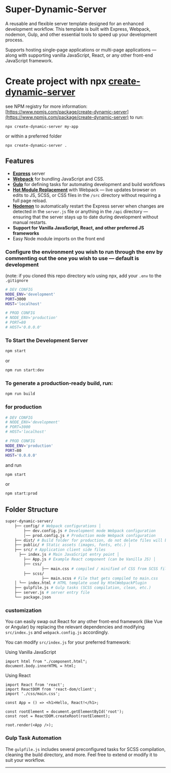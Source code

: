 # Super-Dynamic-Server

A reusable and flexible server template designed for an enhanced development workflow. This template is built with Express, Webpack, nodemon, Gulp, and other essential tools to speed up your development process. 

Supports hosting single-page applications or multi-page applications — along with supporting vanilla JavaScript, React, or any other front-end JavaScript framework. 

# Create project with npx [**create-dynamic-server**](https://www.npmjs.com/package/create-dynamic-server)

see NPM registry for more information: [https://www.npmjs.com/package/create-dynamic-server](https://www.npmjs.com/package/create-dynamic-server) to run: 

```
npx create-dynamic-server my-app
```
or within a preferred folder
```
npx create-dynamic-server .
```

## Features

- [**Express**](https://www.npmjs.com/package/express) server
- [**Webpack**](https://www.npmjs.com/package/webpack) for bundling JavaScript and CSS.
- [**Gulp**](https://www.npmjs.com/package/gulp) for defining tasks for automating development and build workflows
- [**Hot Module Replacement**](https://webpack.js.org/concepts/hot-module-replacement/) with Webpack — live updates browser on edits to JS, SCSS, or CSS files in the `/src` directory without requiring a full page reload.
- [**Nodemon**](https://www.npmjs.com/package/nodemon) to automatically restart the Express server when changes are detected in the `server.js` file or anything in the `/api` directory — ensuring that the server stays up to date during development without manual restarts.
- **Support for Vanilla JavaScript, React, and other preferred JS frameworks**
- Easy Node module imports on the front end

### Configure the environment you wish to run through the env by commenting out the one you wish to use — default is development

(note: if you cloned this repo directory w/o using npx, add your `.env` to the `.gitignore`

```bash
# DEV CONFIG 
NODE_ENV='development'
PORT=3000
HOST='localhost'

# PROD CONFIG
# NODE_ENV='production'
# PORT=80
# HOST='0.0.0.0'
```

### To Start the Development Server

```bash
npm start
```

or 

```bash
npm run start:dev 
```

### To generate a production-ready build, run:

```bash
npm run build
```

### for production

```bash
# DEV CONFIG 
# NODE_ENV='development'
# PORT=3000
# HOST='localhost'

# PROD CONFIG
NODE_ENV='production'
PORT=80
HOST='0.0.0.0'
```

and run 

```bash
npm start
```

or 

```bash
npm start:prod
```

## Folder Structure

```bash
super-dynamic-server/ 
	├── config/ # Webpack configurations │ 
		├── dev.config.js # Development mode Webpack configuration 
		│── prod.config.js # Production mode Webpack configuration 
	├── dist/ # Build folder for production, do not delete files will be generated here in dev mode
	├── public/ # Static assets (images, fonts, etc.) │ 
	├── src/ # Application client side files 
	  ├── index.js # Main JavaScript entry point │ 
		├── App.js # Example React component (can be Vanilla JS) │ 
		├── css/ 
				├── main.css # compiled / minified of CSS from SCSS files
		├── scss/ 
				├── main.scss # File that gets compiled to main.css
	│ └── index.html # HTML template used by HtmlWebpackPlugin 
	├── gulpfile.js # Gulp tasks (SCSS compilation, clean, etc.) 
	├── server.js # server entry file
	└── package.json 
```


### customization

You can easily swap out React for any other front-end framework (like Vue or Angular) by replacing the relevant dependencies and modifying `src/index.js` and `webpack.config.js` accordingly.

You can modify `src/index.js` for your preferred framework:

Using Vanilla JavaScript

```
import html from "./component.html";
document.body.innerHTML = html;
```

Using React

```
import React from 'react';
import ReactDOM from 'react-dom/client';
import './css/main.css';

const App = () => <h1>Hello, React!</h1>;

const rootElement = document.getElementById('root');
const root = ReactDOM.createRoot(rootElement);

root.render(<App />);

```

### Gulp Task Automation

The `gulpfile.js` includes several preconfigured tasks for SCSS compilation, cleaning the build directory, and more. Feel free to extend or modify it to suit your workflow.

---
